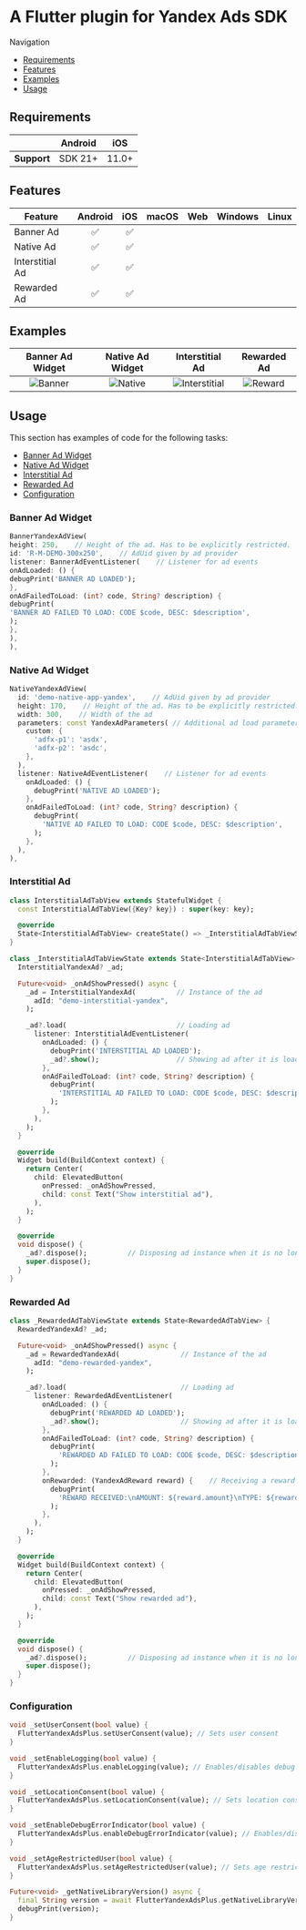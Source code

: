 # A Flutter plugin for Yandex Ads SDK

Navigation
* [Requirements](#requirements)
* [Features](#features)
* [Examples](#examples)
* [Usage](#usage)

## Requirements

|             | Android | iOS  |
|-------------|---------|------|
| **Support** | SDK 21+ | 11.0+ |

## Features

| Feature                        | Android | iOS | macOS | Web | Windows | Linux |
| ------------------------------ | :-----: | :-: | :---: | :-: | :-----: | :---: |
| Banner Ad               | ✅      | ✅  |    ||     |
| Native Ad               | ✅      | ✅  |    ||     |
| Interstitial Ad               | ✅      | ✅  |    ||     |
| Rewarded Ad               | ✅      | ✅  |    ||     |

## Examples
Banner Ad Widget| Native Ad Widget |Interstitial Ad| Rewarded Ad |
:-------------------------:|:-------------------------:|:---------------:|:-:|
![Banner](https://github.com/kardenvan7/flutter_yandex_ads_plus/blob/0.6.0/doc/banner_example.jpg?raw=true)  |  ![Native](https://github.com/kardenvan7/flutter_yandex_ads_plus/blob/0.6.0/doc/native_example.jpg?raw=true) | ![Interstitial](https://github.com/kardenvan7/flutter_yandex_ads_plus/blob/0.6.0/doc/interstitial_example.jpg?raw=true) | ![Reward](https://github.com/kardenvan7/flutter_yandex_ads_plus/blob/0.6.0/doc/rewarded_example.jpg?raw=true)

## Usage

This section has examples of code for the following tasks:

* [Banner Ad Widget](#bannеr-ad-widget)
* [Native Ad Widget](#native-ad-widget)
* [Interstitial Ad](#interstitial-ad)
* [Rewarded Ad](#rewarded-ad)
* [Configuration](#configuration)

### Bannеr Ad Widget
```dart
BannerYandexAdView(
height: 250,    // Height of the ad. Has to be explicitly restricted.
id: 'R-M-DEMO-300x250',    // AdUid given by ad provider
listener: BannerAdEventListener(    // Listener for ad events
onAdLoaded: () {
debugPrint('BANNER AD LOADED');
},
onAdFailedToLoad: (int? code, String? description) {
debugPrint(
'BANNER AD FAILED TO LOAD: CODE $code, DESC: $description',
);
},
),
),
```

### Native Ad Widget
```dart
NativeYandexAdView(
  id: 'demo-native-app-yandex',    // AdUid given by ad provider
  height: 170,    // Height of the ad. Has to be explicitly restricted.
  width: 300,    // Width of the ad
  parameters: const YandexAdParameters( // Additional ad load parameters
    custom: {
      'adfx-p1': 'asdx',
      'adfx-p2': 'asdc',
    },
  ),
  listener: NativeAdEventListener(    // Listener for ad events
    onAdLoaded: () {
      debugPrint('NATIVE AD LOADED');
    },
    onAdFailedToLoad: (int? code, String? description) {
      debugPrint(
        'NATIVE AD FAILED TO LOAD: CODE $code, DESC: $description',
      );
    },
  ),
),
```

### Interstitial Ad
```dart
class InterstitialAdTabView extends StatefulWidget {
  const InterstitialAdTabView({Key? key}) : super(key: key);

  @override
  State<InterstitialAdTabView> createState() => _InterstitialAdTabViewState();
}

class _InterstitialAdTabViewState extends State<InterstitialAdTabView> {
  InterstitialYandexAd? _ad;

  Future<void> _onAdShowPressed() async {
    _ad = InterstitialYandexAd(          // Instance of the ad
      adId: "demo-interstitial-yandex",
    );

    _ad?.load(                           // Loading ad
      listener: InterstitialAdEventListener(
        onAdLoaded: () {
          debugPrint('INTERSTITIAL AD LOADED');
          _ad?.show();                   // Showing ad after it is loaded
        },
        onAdFailedToLoad: (int? code, String? description) {
          debugPrint(
            'INTERSTITIAL AD FAILED TO LOAD: CODE $code, DESC: $description',
          );
        },
      ),
    );
  }

  @override
  Widget build(BuildContext context) {
    return Center(
      child: ElevatedButton(
        onPressed: _onAdShowPressed,
        child: const Text("Show interstitial ad"),
      ),
    );
  }

  @override
  void dispose() {
    _ad?.dispose();          // Disposing ad instance when it is no longer needed
    super.dispose();
  }
}

```

### Rewarded Ad
```dart
class _RewardedAdTabViewState extends State<RewardedAdTabView> {
  RewardedYandexAd? _ad;

  Future<void> _onAdShowPressed() async {
    _ad = RewardedYandexAd(               // Instance of the ad
      adId: "demo-rewarded-yandex",
    );

    _ad?.load(                            // Loading ad
      listener: RewardedAdEventListener(
        onAdLoaded: () {
          debugPrint('REWARDED AD LOADED');
          _ad?.show();                    // Showing ad after it is loaded
        },
        onAdFailedToLoad: (int? code, String? description) {
          debugPrint(
            'REWARDED AD FAILED TO LOAD: CODE $code, DESC: $description',
          );
        },
        onRewarded: (YandexAdReward reward) {    // Receiving a reward
          debugPrint(
            'REWARD RECEIVED:\nAMOUNT: ${reward.amount}\nTYPE: ${reward.type}',
          );
        },
      ),
    );
  }

  @override
  Widget build(BuildContext context) {
    return Center(
      child: ElevatedButton(
        onPressed: _onAdShowPressed,
        child: const Text("Show rewarded ad"),
      ),
    );
  }

  @override
  void dispose() {
    _ad?.dispose();          // Disposing ad instance when it is no longer needed
    super.dispose();
  }
}
```

### Configuration

```dart
void _setUserConsent(bool value) {
  FlutterYandexAdsPlus.setUserConsent(value); // Sets user consent
}

void _setEnableLogging(bool value) {
  FlutterYandexAdsPlus.enableLogging(value); // Enables/disables debug logging. Disabled by default
}

void _setLocationConsent(bool value) {
  FlutterYandexAdsPlus.setLocationConsent(value); // Sets location consent given by user
}

void _setEnableDebugErrorIndicator(bool value) {
  FlutterYandexAdsPlus.enableDebugErrorIndicator(value); // Enables/disables error indicator for ads in debug mode
}

void _setAgeRestrictedUser(bool value) {
  FlutterYandexAdsPlus.setAgeRestrictedUser(value); // Sets age restriction
}

Future<void> _getNativeLibraryVersion() async {
  final String version = await FlutterYandexAdsPlus.getNativeLibraryVersion(); // Returns native library version
  debugPrint(version);
}
```